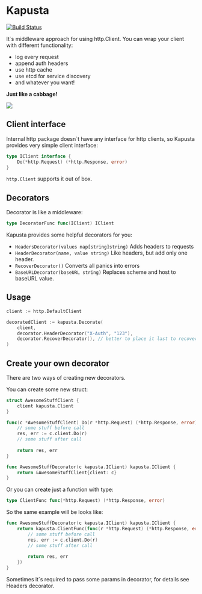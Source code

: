 # Kapusta

[![Build Status](https://travis-ci.org/go-st/kapusta.svg?branch=master)](https://travis-ci.org/go-st/kapusta)

It`s middleware approach for using http.Client. You can wrap your client with different functionality: 

 - log every request
 - append auth headers
 - use http cache
 - use etcd for service discovery
 - and whatever you want!
 
**Just like a cabbage!**

![](http://2.bp.blogspot.com/-LtmW_ktxtXU/Um28ElCtQnI/AAAAAAAAB04/aaXWbmTdbnE/s1600/cabbage.png)

## Client interface

Internal http package doesn`t have any interface for http clients, so Kapusta provides very simple client interface:
```go
type IClient interface {
	Do(*http.Request) (*http.Response, error)
}
```
`http.Client` supports it out of box.

## Decorators

Decorator is like a middleware:
```go
type DecoratorFunc func(IClient) IClient
```

Kapusta provides some helpful decorators for you:

- ```HeadersDecorator(values map[string]string)``` Adds headers to requests
- ```HeaderDecorator(name, value string)``` Like headers, but add only one header. 
- ```RecoverDecorator()``` Converts all panics into errors
- ```BaseURLDecorator(baseURL string)``` Replaces scheme and host to baseURL value.

## Usage

```go
client := http.DefaultClient

decoratedClient := kapusta.Decorate(
    client,
    decorator.HeaderDecorator("X-Auth", "123"),
    decorator.RecoverDecorator(), // better to place it last to recover panics from decorators too
)
```

## Create your own decorator

There are two ways of creating new decorators.

You can create some new struct:
```go
struct AwesomeStuffClient {
    client kapusta.Client
}

func(c *AwesomeStuffClient) Do(r *http.Request) (*http.Response, error) {
    // some stuff before call
    res, err := c.client.Do(r)
    // some stuff after call
    
    return res, err
}

func AwesomeStuffDecorator(c kapusta.IClient) kapusta.IClient {
    return &AwesomeStuffClient{client: c}
}
```

Or you can create just a function with type:
```go 
type ClientFunc func(*http.Request) (*http.Response, error)
```

So the same example will be looks like:
```go
func AwesomeStuffDecorator(c kapusta.IClient) kapusta.IClient {
	return kapusta.ClientFunc(func(r *http.Request) (*http.Response, error) {
		// some stuff before call
        res, err := c.client.Do(r)
        // some stuff after call
        
        return res, err
	})
}
```

Sometimes it`s required to pass some params in decorator, for details see Headers decorator.
